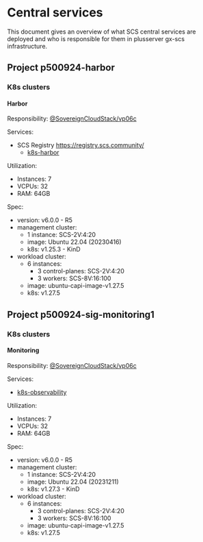 # Central services

This document gives an overview of what SCS central services are deployed and who is responsible for them in plusserver gx-scs infrastructure.

## Project p500924-harbor

### K8s clusters

#### Harbor

Responsibility: [@SovereignCloudStack/vp06c](https://github.com/orgs/SovereignCloudStack/teams/vp06c)

Services:

- SCS Registry <https://registry.scs.community/>
  - [k8s-harbor](https://github.com/SovereignCloudStack/k8s-harbor/tree/main/envs/public)

Utilization:

- Instances: 7
- VCPUs: 32
- RAM: 64GB

Spec:

- version: v6.0.0 - R5
- management cluster:
  - 1 instance: SCS-2V:4:20
  - image: Ubuntu 22.04 (20230416)
  - k8s: v1.25.3 - KinD
- workload cluster:
  - 6 instances:
    - 3 control-planes: SCS-2V:4:20
    - 3 workers: SCS-8V:16:100
  - image: ubuntu-capi-image-v1.27.5
  - k8s: v1.27.5

## Project p500924-sig-monitoring1

### K8s clusters

#### Monitoring

Responsibility: [@SovereignCloudStack/vp06c](https://github.com/orgs/SovereignCloudStack/teams/vp06c)

Services:

- [k8s-observability](https://github.com/SovereignCloudStack/k8s-observability)

Utilization:

- Instances: 7
- VCPUs: 32
- RAM: 64GB

Spec:

- version: v6.0.0 - R5
- management cluster:
  - 1 instance: SCS-2V:4:20
  - image: Ubuntu 22.04 (20231211)
  - k8s: v1.27.3 - KinD
- workload cluster:
  - 6 instances:
    - 3 control-planes: SCS-2V:4:20
    - 3 workers: SCS-8V:16:100
  - image: ubuntu-capi-image-v1.27.5
  - k8s: v1.27.5
